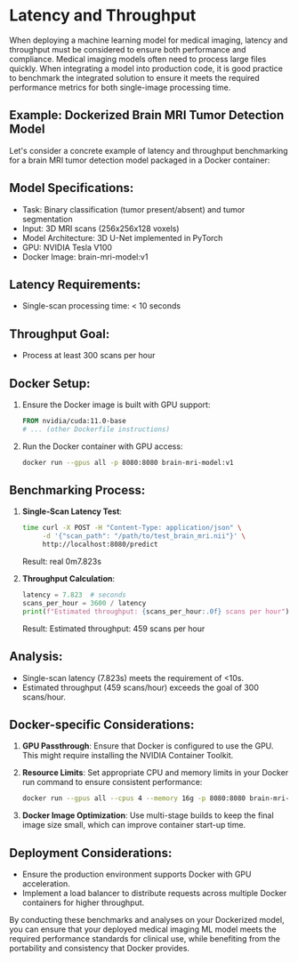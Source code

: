 # Latency and Throughput

When deploying a machine learning model for medical imaging, latency and throughput must be considered to ensure both performance and compliance. Medical imaging models often need to process large files quickly. When integrating a model into production code, it is good practice to benchmark the integrated solution to ensure it meets the required performance metrics for both single-image processing time.

## Example: Dockerized Brain MRI Tumor Detection Model

Let's consider a concrete example of latency and throughput benchmarking for a brain MRI tumor detection model packaged in a Docker container:

## Model Specifications:
- Task: Binary classification (tumor present/absent) and tumor segmentation
- Input: 3D MRI scans (256x256x128 voxels)
- Model Architecture: 3D U-Net implemented in PyTorch
- GPU: NVIDIA Tesla V100
- Docker Image: brain-mri-model:v1

## Latency Requirements:
- Single-scan processing time: < 10 seconds

## Throughput Goal:
- Process at least 300 scans per hour

## Docker Setup:
1. Ensure the Docker image is built with GPU support:
   ```Dockerfile
   FROM nvidia/cuda:11.0-base
   # ... (other Dockerfile instructions)
   ```

2. Run the Docker container with GPU access:
   ```bash
   docker run --gpus all -p 8080:8080 brain-mri-model:v1
   ```

## Benchmarking Process:

1. **Single-Scan Latency Test**:
   ```bash
   time curl -X POST -H "Content-Type: application/json" \
        -d '{"scan_path": "/path/to/test_brain_mri.nii"}' \
        http://localhost:8080/predict
   ```

   Result: real 0m7.823s

3. **Throughput Calculation**:
   ```python
   latency = 7.823  # seconds
   scans_per_hour = 3600 / latency
   print(f"Estimated throughput: {scans_per_hour:.0f} scans per hour")
   ```

   Result: Estimated throughput: 459 scans per hour

## Analysis:
- Single-scan latency (7.823s) meets the requirement of <10s.
- Estimated throughput (459 scans/hour) exceeds the goal of 300 scans/hour.

## Docker-specific Considerations:
1. **GPU Passthrough**: Ensure that Docker is configured to use the GPU. This might require installing the NVIDIA Container Toolkit.

2. **Resource Limits**: Set appropriate CPU and memory limits in your Docker run command to ensure consistent performance:
   ```bash
   docker run --gpus all --cpus 4 --memory 16g -p 8080:8080 brain-mri-model:v1
   ```
3. **Docker Image Optimization**: Use multi-stage builds to keep the final image size small, which can improve container start-up time.

## Deployment Considerations:
- Ensure the production environment supports Docker with GPU acceleration.
- Implement a load balancer to distribute requests across multiple Docker containers for higher throughput.

By conducting these benchmarks and analyses on your Dockerized model, you can ensure that your deployed medical imaging ML model meets the required performance standards for clinical use, while benefiting from the portability and consistency that Docker provides.
